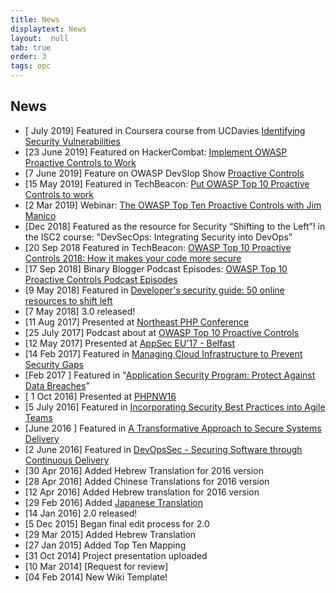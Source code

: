 ```yaml
---
title: News
displaytext: News
layout:  null
tab: true
order: 3
tags: opc
---
```


## News

  - \[ July 2019\] Featured in Coursera course from UCDavies
    [Identifying Security Vulnerabilities](https://www.coursera.org/directory/videos?courseId=V1k0pBtIEemZRAqH7m9oGA)
  - \[23 June 2019\] Featured on HackerCombat: [Implement OWASP Proactive Controls to Work](https://hackercombat.com/implement-owasp-proactive-controls-to-work/)
  - \[7 June 2019\] Feature on OWASP DevSlop Show [Proactive Controls](https://www.youtube.com/watch?v=Jdb3qweDc_Q)
  - \[15 May 2019\] Featured in TechBeacon: [Put OWASP Top 10 Proactive Controls to work](https://techbeacon.com/security/put-owasp-top-10-proactive-controls-work)
  - \[2 Mar 2019\] Webinar: [The OWASP Top Ten Proactive Controls with Jim Manico](https://www.youtube.com/watch?v=ldXe8f5yVq8)
  - \[Dec 2018\] Featured as the resource for Security “Shifting to the Left”\! in the ISC2 course: "DevSecOps: Integrating Security into DevOps”
  - \[20 Sep 2018 Featured in TechBeacon: [OWASP Top 10 Proactive Controls 2018: How it makes your code more secure](https://techbeacon.com/owasp-top-10-proactive-controls-2018-how-it-makes-your-code-more-secure)
  - \[17 Sep 2018\] Binary Blogger Podcast Episodes: [OWASP Top 10 Proactive Controls Podcast Episodes](https://binaryblogger.com/2018/09/17/owasp-top-10-proactive-controls-podcast-episodes/)
  - \[9 May 2018\] Featured in [Developer's security guide: 50 online resources to shift left](https://techbeacon.com/developer-secure-code-starter-kit-resources)
  - \[7 May 2018\] 3.0 released\!
  - \[11 Aug 2017\] Presented at [Northeast PHP Conference](https://northeastphp2017.sched.com/event/B6uo/owasp-top-10-proactive-controls-2016)
  - \[25 July 2017\] Podcast about at [OWASP Top 10 Proactive     Controls](https://www.appsecpodcast.org/2017/07/25/the-owasp-top-10-proactive-controls/)
  - \[12 May 2017\] Presented at [AppSec EU'17 -    Belfast](https://appseceurope2017.sched.com/event/A652/the-path-of-secure-software)
  - \[14 Feb 2017\] Featured in [Managing Cloud Infrastructure to     Prevent Security    Gaps](http://wwpi.com/2017/02/14/managing-cloud-infrastructure-to-prevent-security-gaps/)
  - \[Feb 2017 \] Featured in "[Application Security Program: Protect    Against Data    Breaches](http://assets.unisys.com/Documents/Global/POVPapers/POV_170062_ApplicationSecurityProgramProtectAgainstDataBreaches.pdf)"
  - \[ 1 Oct 2016\] Presented at     [PHPNW16](http://conference.phpnw.org.uk/phpnw16/speakers/katy-anton/)
  - \[5 July 2016\] Featured in [Incorporating Security Best Practices     into Agile    Teams](https://www.thoughtworks.com/insights/blog/incorporating-security-best-practices-agile-teams)
  - \[June 2016 \] Featured in [A Transformative Approach to Secure    Systems    Delivery](http://www.booz-allen.co.in/content/dam/boozallen/documents/Viewpoints/2016/06/transformative-approach-to-secure-systems-delivery.pdf)
  - \[2 June 2016\] Featured in [DevOpsSec - Securing Software through    Continuous    Delivery](http://www.oreilly.com/webops-perf/free/devopssec.csp)
  - \[30 Apr 2016\] Added Hebrew Translation for 2016 version
  - \[28 Apr 2016\] Added Chinese Translations for 2016 version
  - \[12 Apr 2016\] Added Hebrew translation for 2016 version
  - \[29 Feb 2016\] Added [Japanese    Translation](https://www.owasp.org/images/a/a8/OWASPTop10ProactiveControls2016-Japanese.pdf)
  - \[14 Jan 2016\] 2.0 released\!
  - \[5 Dec 2015\] Began final edit process for 2.0
  - \[29 Mar 2015\] Added Hebrew Translation
  - \[27 Jan 2015\] Added Top Ten Mapping
  - \[31 Oct 2014\] Project presentation uploaded
  - \[10 Mar 2014\] [Request for     review]
  - \[04 Feb 2014\] New Wiki Template\!


